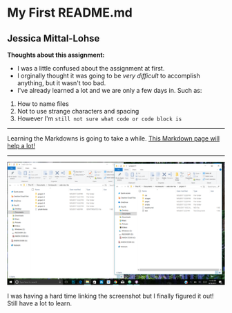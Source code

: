 # My First README.md
## Jessica Mittal-Lohse
**Thoughts about this assignment:**
- I was a little confused about the assignment at first.
- I orginally thought it was going to be *very difficult* to accomplish anything, but it wasn't too bad.
- I've already learned a lot and we are only a few days in. Such as:

1. How to name files
2. Not to use strange characters and spacing
3. However I'm `still not sure what code or code block is`

 ***
Learning the Markdowns is going to take a while.
[This Markdown page will help a lot!](https://guides.github.com/features/mastering-markdown/)
***

![Screenshot](./images/screenshot-1.png)

I was having a hard time linking the screenshot but I finally figured it out! Still have a lot to learn.
